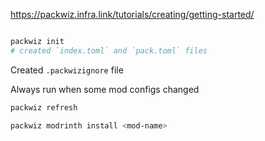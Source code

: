 https://packwiz.infra.link/tutorials/creating/getting-started/
```sh

packwiz init
# created `index.toml` and `pack.toml` files
```

Created `.packwizignore` file

Always run when some mod configs changed
```sh
packwiz refresh
```


```sh
packwiz modrinth install <mod-name>
```